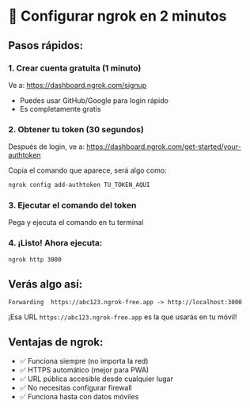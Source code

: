 # 🚀 Configurar ngrok en 2 minutos

## Pasos rápidos:

### 1. Crear cuenta gratuita (1 minuto)
Ve a: https://dashboard.ngrok.com/signup
- Puedes usar GitHub/Google para login rápido
- Es completamente gratis

### 2. Obtener tu token (30 segundos)
Después de login, ve a:
https://dashboard.ngrok.com/get-started/your-authtoken

Copia el comando que aparece, será algo como:
```bash
ngrok config add-authtoken TU_TOKEN_AQUI
```

### 3. Ejecutar el comando del token
Pega y ejecuta el comando en tu terminal

### 4. ¡Listo! Ahora ejecuta:
```bash
ngrok http 3000
```

## Verás algo así:
```
Forwarding  https://abc123.ngrok-free.app -> http://localhost:3000
```

¡Esa URL `https://abc123.ngrok-free.app` es la que usarás en tu móvil!

## Ventajas de ngrok:
- ✅ Funciona siempre (no importa la red)
- ✅ HTTPS automático (mejor para PWA)
- ✅ URL pública accesible desde cualquier lugar
- ✅ No necesitas configurar firewall
- ✅ Funciona hasta con datos móviles